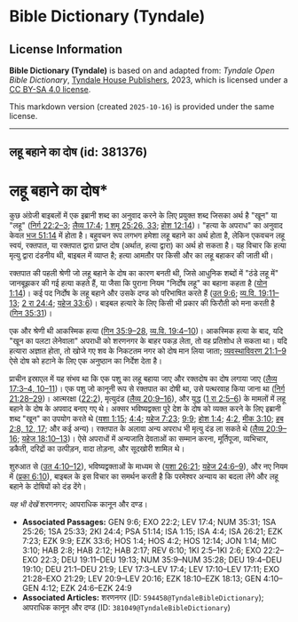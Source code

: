 # Bible Dictionary (Tyndale)

## License Information

**Bible Dictionary (Tyndale)** is based on and adapted from: _Tyndale Open Bible Dictionary_, [Tyndale House Publishers](https://tyndaleopenresources.com/), 2023, which is licensed under a [CC BY-SA 4.0 license](https://creativecommons.org/licenses/by-sa/4.0/legalcode.en).

This markdown version (created `2025-10-16`) is provided under the same license.



--------------------------------

## लहू बहाने का दोष (id: 381376)

लहू बहाने का दोष\*
==================

कुछ अंग्रेजी बाइबलों में एक इब्रानी शब्द का अनुवाद करने के लिए प्रयुक्त शब्द जिसका अर्थ है "खून" या "लहू" ([निर्ग 22:2–3](https://ref.ly/Exod22:2-Exod22:3); [लैव्य 17:4](https://ref.ly/Lev17:4); [1 शमू 25:26, 33](https://ref.ly/1Sam25:26,1Sam25:33); [होश 12:14](https://ref.ly/Hos12:14))। "हत्या के अपराध" का अनुवाद केवल [भज 51:14](https://ref.ly/Ps51:14) में होता है। बहुवचन रूप लगभग हमेशा लहू बहाने का अर्थ होता है, लेकिन एकवचन लहू स्वयं, रक्तपात, या रक्तपात द्वारा प्राप्त दोष (अर्थात, हत्या द्वारा) का अर्थ हो सकता है। यह विचार कि हत्या मृत्यु द्वारा दंडनीय थी, बाइबल में व्याप्त है; हत्या आमतौर पर किसी और का लहू बहाकर की जाती थी।

रक्तपात की पहली श्रेणी जो लहू बहाने के दोष का कारण बनती थी, जिसे आधुनिक शब्दों में "ठंडे लहू में" जानबूझकर की गई हत्या कहते हैं, या जैसा कि पुराना नियम "निर्दोष लहू" का बहाना कहता है ([योन 1:14](https://ref.ly/Jonah1:14))। कई पद निर्दोष के लहू बहाने और उसके दण्ड को परिभाषित करते हैं ([उत 9:6](https://ref.ly/Gen9:6); [व्य.वि. 19:11–13](https://ref.ly/Deut19:11-Deut19:13); [2 रा 24:4](https://ref.ly/2Kgs24:4); [यहेज 33:6](https://ref.ly/Ezek33:6))। बाइबल हत्यारे के लिए किसी भी प्रकार की फिरौती को मना करती है ([गिन 35:31](https://ref.ly/Num35:31))। 

एक और श्रेणी थी आकस्मिक हत्या ([गिन 35:9–28](https://ref.ly/Num35:9-Num35:28), [व्य.वि. 19:4–10](https://ref.ly/Deut19:4-Deut19:10))। आकस्मिक हत्या के बाद, यदि "खून का पलटा लेनेवाला" अपराधी को शरणनगर के बाहर पकड़ लेता, तो वह प्रतिशोध ले सकता था। यदि हत्यारा अज्ञात होता, तो खोजे गए शव के निकटतम नगर को दोष मान लिया जाता; [व्यवस्थाविवरण 21:1–9](https://ref.ly/Deut21:1-Deut21:9) ऐसे दोष को हटाने के लिए एक अनुष्ठान का निर्देश देता है।

प्राचीन इस्राएल में यह संभव था कि एक पशु का लहू बहाया जाए और रक्तदोष का दोष लगाया जाए ([लैव्य 17:3–4, 10–11](https://ref.ly/Lev17:3-Lev17:4,Lev17:10-Lev17:11))। एक पशु जो कानूनी रूप से रक्तपात का दोषी था, उसे पत्थरवाह किया जाना था ([निर्ग 21:28–29](https://ref.ly/Exod21:28-Exod21:29))। आत्मरक्षा ([22:2](https://ref.ly/Exod22:2)), मृत्युदंड ([लैव्य 20:9–16](https://ref.ly/Lev20:9-Lev20:16)), और युद्ध ([1 रा 2:5–6](https://ref.ly/1Kgs2:5-1Kgs2:6)) के मामलों में लहू बहाने के दोष के अपवाद बनाए गए थे। अक्सर भविष्यद्वक्ता पूरे देश के दोष को व्यक्त करने के लिए इब्रानी शब्द "खून" का उपयोग करते थे ([यशा 1:15](https://ref.ly/Isa1:15); [4:4](https://ref.ly/Isa4:4); [यहेज 7:23](https://ref.ly/Ezek7:23); [9:9](https://ref.ly/Ezek9:9); [होश 1:4](https://ref.ly/Hos1:4); [4:2](https://ref.ly/Hos4:2), [मीक 3:10](https://ref.ly/Mic3:10); [हब 2:8, 12, 17](https://ref.ly/Hab2:8,Hab2:12,Hab2:17); और कई अन्य)। रक्तपात के अलावा अन्य अपराध भी मृत्यु दंड ला सकते थे ([लैव्य 20:9–16](https://ref.ly/Lev20:9-Lev20:16); [यहेज 18:10–13](https://ref.ly/Ezek18:10-Ezek18:13))। ऐसे अपराधों में अन्यजाति देवताओं का सम्मान करना, मूर्तिपूजा, व्यभिचार, डकैती, दरिद्रों का उत्पीड़न, वादा तोड़ना, और सूदखोरी शामिल थे।

शुरुआत से ([उत 4:10–12](https://ref.ly/Gen4:10-Gen4:12)), भविष्यद्वक्ताओं के माध्यम से ([यशा 26:21](https://ref.ly/Isa26:21); [यहेज 24:6–9](https://ref.ly/Ezek24:6-Ezek24:9)), और नए नियम में ([प्रका 6:10](https://ref.ly/Rev6:10)), बाइबल के इस विचार का समर्थन करती है कि परमेश्वर अन्याय का बदला लेंगे और लहू बहाने के दोषियों को दंड देंगे।

*यह भी देखें* शरणनगर; आपराधिक कानून और दण्ड।

* **Associated Passages:** GEN 9:6; EXO 22:2; LEV 17:4; NUM 35:31; 1SA 25:26; 1SA 25:33; 2KI 24:4; PSA 51:14; ISA 1:15; ISA 4:4; ISA 26:21; EZK 7:23; EZK 9:9; EZK 33:6; HOS 1:4; HOS 4:2; HOS 12:14; JON 1:14; MIC 3:10; HAB 2:8; HAB 2:12; HAB 2:17; REV 6:10; 1KI 2:5–1KI 2:6; EXO 22:2–EXO 22:3; DEU 19:11–DEU 19:13; NUM 35:9–NUM 35:28; DEU 19:4–DEU 19:10; DEU 21:1–DEU 21:9; LEV 17:3–LEV 17:4; LEV 17:10–LEV 17:11; EXO 21:28–EXO 21:29; LEV 20:9–LEV 20:16; EZK 18:10–EZK 18:13; GEN 4:10–GEN 4:12; EZK 24:6–EZK 24:9
* **Associated Articles:** शरणनगर (ID: `594458@TyndaleBibleDictionary`); आपराधिक कानून और दण्ड (ID: `381049@TyndaleBibleDictionary`)

